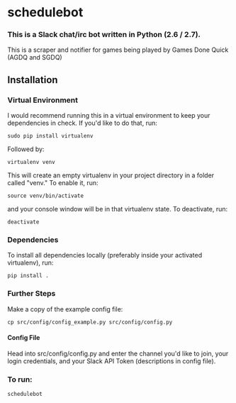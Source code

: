# schedulebot

### This is a Slack chat/irc bot written in Python (2.6 / 2.7).

This is a scraper and notifier for games being played by Games Done Quick (AGDQ and SGDQ)

## Installation

### Virtual Environment

I would recommend running this in a virtual environment to keep your
dependencies in check. If you'd like to do that, run:

`sudo pip install virtualenv`

Followed by:

`virtualenv venv`

This will create an empty virtualenv in your project directory in a folder
called "venv." To enable it, run:

`source venv/bin/activate`

and your console window will be in that virtualenv state. To deactivate, run:

`deactivate`

### Dependencies

To install all dependencies locally (preferably inside your activated
virtualenv), run:

`pip install .`

### Further Steps

Make a copy of the example config file:

`cp src/config/config_example.py src/config/config.py`

#### Config File

Head into src/config/config.py and enter the channel you'd like to join, your login credentials, and your Slack API Token (descriptions in config file).


### To run:

`schedulebot`
